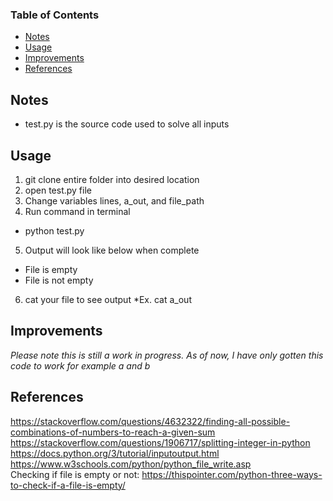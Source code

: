 ### Table of Contents
* [Notes](#Notes)
* [Usage](#usage)
* [Improvements](#improvements)
* [References](#references)

## Notes
* test.py is the source code used to solve all inputs

## Usage
1. git clone entire folder into desired location
2. open test.py file
3. Change variables lines, a_out, and file_path
4. Run command in terminal
  * python test.py
5. Output will look like below when complete
  * File is empty
  * File is not empty
6. cat your file to see output
  *Ex. cat a_out

## Improvements
*Please note this is still a work in progress. As of now, I have only gotten this code to work for example a and b*

## References
https://stackoverflow.com/questions/4632322/finding-all-possible-combinations-of-numbers-to-reach-a-given-sum <br/>
https://stackoverflow.com/questions/1906717/splitting-integer-in-python <br/>
https://docs.python.org/3/tutorial/inputoutput.html <br/>
https://www.w3schools.com/python/python_file_write.asp <br/>
Checking if file is empty or not: https://thispointer.com/python-three-ways-to-check-if-a-file-is-empty/


